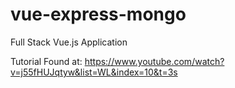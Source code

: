 # vue-express-mongo

Full Stack Vue.js Application

Tutorial Found at: https://www.youtube.com/watch?v=j55fHUJqtyw&list=WL&index=10&t=3s 
